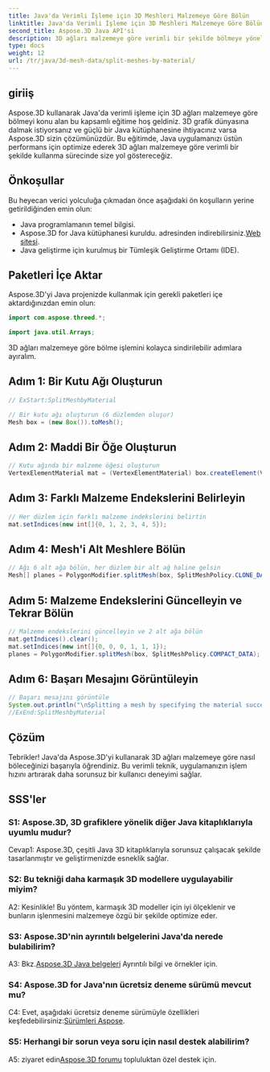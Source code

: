 ```yaml
---
title: Java'da Verimli İşleme için 3D Meshleri Malzemeye Göre Bölün
linktitle: Java'da Verimli İşleme için 3D Meshleri Malzemeye Göre Bölün
second_title: Aspose.3D Java API'si
description: 3D ağları malzemeye göre verimli bir şekilde bölmeye yönelik adım adım kılavuzumuzla Aspose.3D'nin Java'daki gücünü keşfedin. Uygulamanızın performansını sorunsuz bir şekilde artırın.
type: docs
weight: 12
url: /tr/java/3d-mesh-data/split-meshes-by-material/
---
```

## giriiş

Aspose.3D kullanarak Java'da verimli işleme için 3D ağları malzemeye göre bölmeyi konu alan bu kapsamlı eğitime hoş geldiniz. 3D grafik dünyasına dalmak istiyorsanız ve güçlü bir Java kütüphanesine ihtiyacınız varsa Aspose.3D sizin çözümünüzdür. Bu eğitimde, Java uygulamanızı üstün performans için optimize ederek 3D ağları malzemeye göre verimli bir şekilde kullanma sürecinde size yol göstereceğiz.

## Önkoşullar

Bu heyecan verici yolculuğa çıkmadan önce aşağıdaki ön koşulların yerine getirildiğinden emin olun:

- Java programlamanın temel bilgisi.
- Aspose.3D for Java kütüphanesi kuruldu. adresinden indirebilirsiniz.[Web sitesi](https://releases.aspose.com/3d/java/).
- Java geliştirme için kurulmuş bir Tümleşik Geliştirme Ortamı (IDE).

## Paketleri İçe Aktar

Aspose.3D'yi Java projenizde kullanmak için gerekli paketleri içe aktardığınızdan emin olun:

```java
import com.aspose.threed.*;

import java.util.Arrays;
```


3D ağları malzemeye göre bölme işlemini kolayca sindirilebilir adımlara ayıralım.

## Adım 1: Bir Kutu Ağı Oluşturun

```java
// ExStart:SplitMeshbyMaterial

// Bir kutu ağı oluşturun (6 düzlemden oluşur)
Mesh box = (new Box()).toMesh();
```

## Adım 2: Maddi Bir Öğe Oluşturun

```java
// Kutu ağında bir malzeme öğesi oluşturun
VertexElementMaterial mat = (VertexElementMaterial) box.createElement(VertexElementType.MATERIAL, MappingMode.POLYGON, ReferenceMode.INDEX);
```

## Adım 3: Farklı Malzeme Endekslerini Belirleyin

```java
// Her düzlem için farklı malzeme indekslerini belirtin
mat.setIndices(new int[]{0, 1, 2, 3, 4, 5});
```

## Adım 4: Mesh'i Alt Meshlere Bölün

```java
// Ağı 6 alt ağa bölün, her düzlem bir alt ağ haline gelsin
Mesh[] planes = PolygonModifier.splitMesh(box, SplitMeshPolicy.CLONE_DATA);
```

## Adım 5: Malzeme Endekslerini Güncelleyin ve Tekrar Bölün

```java
// Malzeme endekslerini güncelleyin ve 2 alt ağa bölün
mat.getIndices().clear();
mat.setIndices(new int[]{0, 0, 0, 1, 1, 1});
planes = PolygonModifier.splitMesh(box, SplitMeshPolicy.COMPACT_DATA);
```

## Adım 6: Başarı Mesajını Görüntüleyin

```java
// Başarı mesajını görüntüle
System.out.println("\nSplitting a mesh by specifying the material successfully.");
//ExEnd:SplitMeshbyMaterial
```

## Çözüm

Tebrikler! Java'da Aspose.3D'yi kullanarak 3D ağları malzemeye göre nasıl böleceğinizi başarıyla öğrendiniz. Bu verimli teknik, uygulamanızın işlem hızını artırarak daha sorunsuz bir kullanıcı deneyimi sağlar.

## SSS'ler

### S1: Aspose.3D, 3D grafiklere yönelik diğer Java kitaplıklarıyla uyumlu mudur?

Cevap1: Aspose.3D, çeşitli Java 3D kitaplıklarıyla sorunsuz çalışacak şekilde tasarlanmıştır ve geliştirmenizde esneklik sağlar.

### S2: Bu tekniği daha karmaşık 3D modellere uygulayabilir miyim?

A2: Kesinlikle! Bu yöntem, karmaşık 3D modeller için iyi ölçeklenir ve bunların işlenmesini malzemeye özgü bir şekilde optimize eder.

### S3: Aspose.3D'nin ayrıntılı belgelerini Java'da nerede bulabilirim?

 A3: Bkz.[Aspose.3D Java belgeleri](https://reference.aspose.com/3d/java/) Ayrıntılı bilgi ve örnekler için.

### S4: Aspose.3D for Java'nın ücretsiz deneme sürümü mevcut mu?

 C4: Evet, aşağıdaki ücretsiz deneme sürümüyle özellikleri keşfedebilirsiniz:[Sürümleri Aspose](https://releases.aspose.com/).

### S5: Herhangi bir sorun veya soru için nasıl destek alabilirim?

A5: ziyaret edin[Aspose.3D forumu](https://forum.aspose.com/c/3d/18) topluluktan özel destek için.
